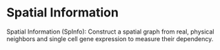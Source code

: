 # Spatial Information
Spatial Information (SpInfo): Construct a spatial graph from real, physical neighbors and single cell gene expression to measure their dependency.
